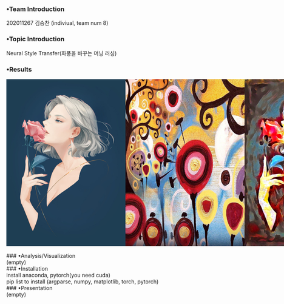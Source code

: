 ### •Team Introduction<br>
202011267 김승찬 (indiviual, team num 8)<br>
### •Topic Introduction<br>
Neural Style Transfer(화풍을 바꾸는 머닝 러싱)<br>
### •Results<br>

<div style="display: flex;">
  <img src="/output/combined_a01_candy height 50~1200/a01.jpg" width="314" height="440" />
  <img src="/output/combined_a01_candy height 50~1200/candy.jpg" width="314" height="440" />
  <img src="/output/combined_a01_candy height 50~1200/a01_candy_o_lbfgs_i_content_h_1200_m_vgg19_cw_100000.0_sw_30000.0_tv_1.0.jpg" width="314" height="440" />
</div>

<br>
### •Analysis/Visualization <br>
(empty)<br>
### •Installation<br>
install anaconda, pytorch(you need cuda)<br>
pip list to install (argparse, numpy, matplotlib, torch, pytorch)<br>
### •Presentation<br>
(empty)<br>
